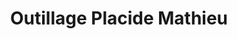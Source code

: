 ---
title: "Outillage Placide Mathieu"
url: /beloeil/outillage-placide-mathieu/
shop: Eisenwaren
---